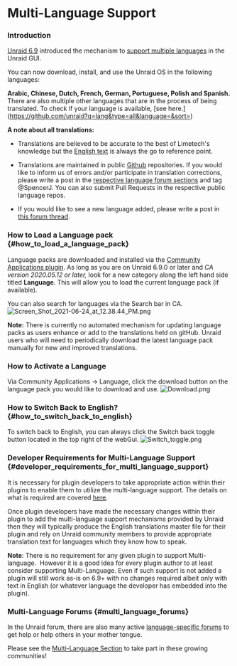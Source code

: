# Multi-Language Support

### Introduction

[Unraid 6.9](https://unraid.net/blog/unraid-6-9-multi-language-support)
introduced the mechanism to [support multiple
languages](https://unraid.net/blog/unraid-6-9-multi-language-support) in
the Unraid GUI.

You can now download, install, and use the Unraid OS in the following
languages:

**Arabic, Chinese, Dutch, French, German, Portuguese, Polish and
Spanish.**
There are also multiple other languages that are in the process of being translated. To check if your language is available, [see here.] (https://github.com/unraid?q=lang&type=all&language=&sort=)

**A note about all translations:**

-   Translations are believed to be accurate to the best of Limetech's
    knowledge but the [English
    text](https://github.com/unraid/lang-en_US) is always the go to
    reference point.


-   Translations are maintained in public
    [Github](https://github.com/unraid) repositories. If you would like
    to inform us of errors and/or participate in translation
    corrections, please write a post in the [respective language forum
    sections](https://forums.unraid.net/forum/75-multi-language-section/)
    and tag @SpencerJ. You can also submit Pull Requests in the respective public language repos.


-   If you would like to see a new language added, please write a post
    in [this forum thread](https://forums.unraid.net/forum/77-general/).

### How to Load a Language pack {#how_to_load_a_language_pack}

Language packs are downloaded and installed via the [Community
Applications
plugin](https://forums.unraid.net/topic/38582-plug-in-community-applications/).
As long as you are on Unraid 6.9.0 or later and *CA version 2020.05.12
or later,* look for a new category along the left hand side titled
**Language**. This will allow you to load the current language pack (if
available).

You can also search for languages via the Search bar in CA.
![](/docs/legacy/Screen_Shot_2021-06-24_at_12.38.44_PM.png "Screen_Shot_2021-06-24_at_12.38.44_PM.png")

**Note:** There is currently no automated mechanism for updating
language packs as users enhance or add to the translations held on
gitHub. Unraid users who will need to periodically download the latest
language pack manually for new and improved translations.

### How to Activate a Language ###  
Via
Community Applications -\> Language, click the download button on the
language pack you would like to download and use.
![](/docs/legacy/Download.png "Download.png")

### How to Switch Back to English? {#how_to_switch_back_to_english}

To switch back to English, you can always click the Switch back toggle button located in the top
right of the webGui.
![](/docs/legacy/Switch_toggle.png "Switch_toggle.png") 

### Developer Requirements for Multi-Language Support {#developer_requirements_for_multi_language_support}

It is necessary for plugin developers to take appropriate action within
their plugins to enable them to utilize the multi-language support. The
details on what is required are covered [here](https://wiki.unraid.net/images/5/5e/Multi-language_Support_Design_Guide.pdf).

Once plugin developers have made the necessary changes within their
plugin to add the multi-language support mechanisms provided by Unraid
then they will typically produce the English translations master file
for their plugin and rely on Unraid community members to provide
appropriate translation text for languages which they know how to speak.

**Note**: There is no requirement for any given plugin to support
Multi-language.  However it is a good idea for every plugin author to at
least consider supporting Multi-Language. Even if such support is not
added a plugin will still work as-is on 6.9+ with no changes required
albeit only with text in English (or whatever language the developer has
embedded into the plugin).

### Multi-Language Forums {#multi_language_forums}

In the Unraid forum, there are also many active [language-specific
forums](https://forums.unraid.net/forum/75-multi-language-section/) to
get help or help others in your mother tongue.

Please see the [Multi-Language
Section](https://forums.unraid.net/forum/75-multi-language-section/) to
take part in these growing communities!
